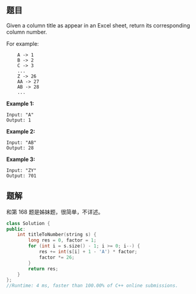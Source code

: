 ## 题目

Given a column title as appear in an Excel sheet, return its corresponding column number.

For example:

```
    A -> 1
    B -> 2
    C -> 3
    ...
    Z -> 26
    AA -> 27
    AB -> 28 
    ...
```

**Example 1:**

```
Input: "A"
Output: 1
```

**Example 2:**

```
Input: "AB"
Output: 28
```

**Example 3:**

```
Input: "ZY"
Output: 701
```



## 题解

和第 168 题是姊妹题，很简单，不详述。

```c++
class Solution {
public:
    int titleToNumber(string s) {
        long res = 0, factor = 1;
        for (int i = s.size() - 1; i >= 0; i--) {
            res += int(s[i] + 1 - 'A') * factor;
            factor *= 26;
        }
        return res;
    }
};
//Runtime: 4 ms, faster than 100.00% of C++ online submissions.
```

